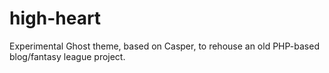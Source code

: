 # high-heart
Experimental Ghost theme, based on Casper, to rehouse an old PHP-based blog/fantasy league project.
